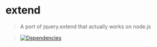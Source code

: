 extend
=========

>A port of jquery.extend that actually works on node.js

>[![Dependencies][david-image]][david-url]

[david-image]: http://img.shields.io/david/nuintun/extend.svg?style=flat-square
[david-url]: https://david-dm.org/nuintun/extend
